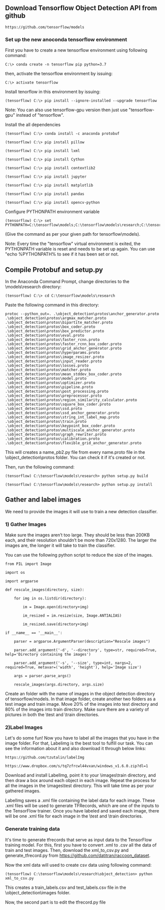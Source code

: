 ## Download Tensorflow Object Detection API from github

    https://github.com/tensorflow/models

### Set up the new anoconda tensorflow environment

First you have to create a new tensorflow environment using following command:

    C:\> conda create -n tensorflow pip python=3.7

then, activate the tensorflow environment by issuing:

    C:\> activate tensorflow

Install tenorflow in this environment by issuing:

    (tensorflow) C:\> pip install --ignore-installed --upgrade tensorflow

Note: You can also use tensorflow-gpu version then just use "tensorflow-gpu" instead of "tensorflow".

Install the all dependencies

    (tensorflow) C:\> conda install -c anaconda protobuf

    (tensorflow) C:\> pip install pillow

    (tensorflow) C:\> pip install lxml

    (tensorflow) C:\> pip install Cython

    (tensorflow) C:\> pip install contextlib2

    (tensorflow) C:\> pip install jupyter

    (tensorflow) C:\> pip install matplotlib

    (tensorflow) C:\> pip install pandas

    (tensorflow) C:\> pip install opencv-python

Configure PYTHONPATH environment variable

    (tensorflow) C:\> set PYTHONPATH=C:\tensorflow\models;C:\tensorflow\models\research;C:\tensorflow\models\research\slim

(Give the command as per your given path for tensorflow\models). 

Note: Every time the "tensorflow" virtual environment is exited, the PYTHONPATH variable is reset and needs to be set up again. You can use "echo %PYTHONPATH% to see if it has been set or not.

## Compile Protobuf and setup.py

In the Anaconda Command Prompt, change directories to the \models\research directory:

    (tensorflow) C:\> cd C:\tensorflow\models\research

Paste the following command in this directory:

    protoc --python_out=. .\object_detection\protos\anchor_generator.proto .\object_detection\protos\argmax_matcher.proto .\object_detection\protos\bipartite_matcher.proto        .\object_detection\protos\box_coder.proto .\object_detection\protos\box_predictor.proto .\object_detection\protos\eval.proto .\object_detection\protos\faster_rcnn.proto        .\object_detection\protos\faster_rcnn_box_coder.proto .\object_detection\protos\grid_anchor_generator.proto .\object_detection\protos\hyperparams.proto               .\object_detection\protos\image_resizer.proto .\object_detection\protos\input_reader.proto .\object_detection\protos\losses.proto .\object_detection\protos\matcher.proto .\object_detection\protos\mean_stddev_box_coder.proto .\object_detection\protos\model.proto .\object_detection\protos\optimizer.proto .\object_detection\protos\pipeline.proto .\object_detection\protos\post_processing.proto .\object_detection\protos\preprocessor.proto .\object_detection\protos\region_similarity_calculator.proto .\object_detection\protos\square_box_coder.proto .\object_detection\protos\ssd.proto .\object_detection\protos\ssd_anchor_generator.proto .\object_detection\protos\string_int_label_map.proto .\object_detection\protos\train.proto .\object_detection\protos\keypoint_box_coder.proto .\object_detection\protos\multiscale_anchor_generator.proto .\object_detection\protos\graph_rewriter.proto .\object_detection\protos\calibration.proto .\object_detection\protos\flexible_grid_anchor_generator.proto

This will creates a name_pb2.py file from every name.proto file in the \object_detection\protos folder. You can check it if it's created or not.

Then, run the following command:

    (tensorflow) C:\tensorflow\models\research> python setup.py build

    (tensorflow) C:\tensorflow\models\research> python setup.py install


## Gather and label images

We need to provide the images it will use to train a new detection classifier.

### 1) Gather Images

Make sure the images aren’t too large. They should be less than 200KB each, and their resolution shouldn’t be more than 720x1280. The larger the images are, the longer it will take to train the classifier. 

You can use the following python script to reduce the size of the images.


    from PIL import Image

    import os

    import argparse

    def rescale_images(directory, size):
    
        for img in os.listdir(directory):
        
            im = Image.open(directory+img)
            
            im_resized = im.resize(size, Image.ANTIALIAS)
            
            im_resized.save(directory+img)
            
    if __name__ == '__main__':
    
        parser = argparse.ArgumentParser(description="Rescale images")
        
        parser.add_argument('-d', '--directory', type=str, required=True, help='Directory containing the images')
        
        parser.add_argument('-s', '--size', type=int, nargs=2, required=True, metavar=('width', 'height'), help='Image size')
        
        args = parser.parse_args()
        
        rescale_images(args.directory, args.size)
    
    
Create an folder with the name of images in the object detection directory of tensorflow/models. In that image folder, create another two folders as a test image and train image. Move 20% of the images into test directory and 80% of the images into train directory. Make sure there are a variety of pictures in both the \test and \train directories.

### 2)Label Images

Let's do some fun! Now you have to label all the images that you have in the image folder. For that, Labelimg is the best tool to fulfill our task. 
You can see the information about it and also download it through below links:

    https://github.com/tzutalin/labelImg

    https://www.dropbox.com/s/tq7zfrcwl44vxan/windows_v1.6.0.zip?dl=1
    
 
Download and install LabelImg, point it to your \images\train directory, and then draw a box around each object in each image. Repeat the process for all the images in the \images\test directory. This will take time as per your gathered images. 

LabelImg saves a .xml file containing the label data for each image. These .xml files will be used to generate TFRecords, which are one of the inputs to the TensorFlow trainer. Once you have labeled and saved each image, there will be one .xml file for each image in the \test and \train directories.

### Generate training data

It's time to generate tfrecords that serve as input data to the TensorFlow training model. For this, first you have to convert .xml to .csv all the data of train and test images. Then, download the xml_to_csv.py and generate_tfrecord.py from https://github.com/datitran/raccoon_dataset.

Now the xml data will used to create csv data using following command:

    (tensorflow) C:\tensorflow\models\research\object_detection> python xml_to_csv.py
    
This creates a train_labels.csv and test_labels.csv file in the \object_detection\images folder.

Now, the second part is to edit the tfrecord.py file
    
    
    
    
    
    
    
    
    
    
    
    
    
    
    
    
    
    
    
    
    
    
    
    
    
    
    
    
    
    
    
    
    
    



